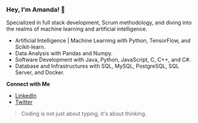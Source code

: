 ### Hey, I'm Amanda! 👋

Specialized in full stack development, Scrum methodology, and diving into the realms of machine learning and artificial intelligence.

- Artificial Intelligence | Machine Learning with Python, TensorFlow, and Scikit-learn. 
- Data Analysis with Pandas and Numpy. 
- Software Development with Java, Python, JavaScript, C, C++, and C#. 
- Database and Infrastructures with SQL, MySQL, PostgreSQL, SQL Server, and Docker. 

<strong>Connect with Me</strong>

- [LinkedIn](your_linkedin_profile)
- [Twitter](your_twitter_profile)

> Coding is not just about typing, it's about thinking.
